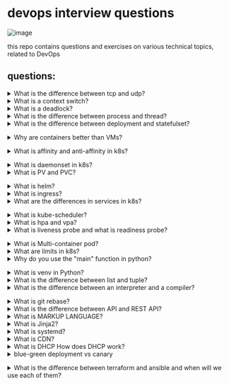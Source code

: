 # devops interview questions
![image](https://github.com/user-attachments/assets/b31d6869-26c7-4993-bb66-0718d42a4809)


this repo contains questions and exercises on various technical topics, related to DevOps
## questions:

<details>
<summary>What is the difference between tcp and udp?</summary><b>
Both are communication protocols, tcp is a connection-based protocol, it establishes a connection before it starts sending information and after it is finished it closes, so it is more reliable but less fast than udp which is not connection-based.
</b></details>

<details>
<summary>What is a context switch?</summary><b>
An operation of the processor that allows processes to run concurrently, the processor takes a sort of snapshot of the current state of the registers in memory, keeps it aside and moves on to work on another process.
Because the operation is performed at high speed, it appears as if the processor is running the processes in parallel.
</b></details>

<details>
<summary>What is a deadlock?</summary><b>
A deadlock is a situation in which one process tries to access a certain resource that a second process uses while the second process tries to access a resource that the first process uses and a situation is created where no one can progress.
</b></details>

<details>
<summary>What is the difference between process and thread?</summary><b>
process is basically software that runs on the processor with resources defined for Process, it does not share these resources with other Processes.
A thread, on the other hand, is part of a process, a process can have several threads running at the same time that will share its resources.
</b></details>

<details>
<summary>What is the difference between deployment and statefulset?</summary><b>

deployment is intended for applications that are stateless such as web servers such as nginx and apache that do not need permanent storage while statefulset is more suitable for applications that are stateful such as DBs.

In terms of deployment, the pods can be replaced all the time while sts keeps a unique ID for each pod it manages and uses this ID when it needs to reschedule these pods.
Each pod in sts has its own DNS name that does not change, if the pod dies the IP can change but its DNS name will remain the same, this is realized by headless service, the DNS names include the serial number of the pod.

Each replica in sts has its own state, with pvc for each pod, for example sts with 4 replicas, will create 4 pods where each pod has its own volume and its own pvc.
In deployment the pods share volume and pvc while in sts each pod has its own volume and pvc.
</b></details>

<details>
<summary>Why are containers better than VMs?</summary><b>

Containers have already become the standard in the market, they replace VMs mainly because they provide better utilization of resources because they share the same operating system with other containers.
Virtual machines are more resource optimization at the infrastructure level, instead of needing a server for each application you can set up several virtual servers on the same hardware, the servers will be completely isolated from each other, each will have its own operating system and they can sit on the same hardware even if their operating system different.

Because a container contains exactly what it needs to run, it takes less time to upload and download a container because the weight of its image is usually measured in megabytes than to upload and download a machine whose image weight will usually be several gigabytes, in addition you can run several containers on the same vm so you can run multiple applications on the same machine.
</b></details>

<details>
<summary>What is affinity and anti-affinity in k8s?</summary><b>

Affinity - chooses where to put the pod according to the labels of the node.

Anti-affinity - prevents the pods from being scheduled on the same node or close to each other, and ensures separation. Helps in distributing loads over different nodes
</b></details>

<details>
<summary>What is daemonset in k8s?</summary><b>
It's a component that uploads a pod on every node in the cluster. This is for example for an agent that pulls metrics on the node like the node exporter in Prometheus.
</b></details>

<details>
<summary>What is PV and PVC?</summary><b>

PV (Persistent Volume):
is a physical or virtual storage unit in k8s. This is an independent disk intended to include application data in k8s.

PVC (Persistent Volume Claim):
is the request made by the user (in a pod) to receive storage from the PV
</b></details>

<details>
<summary>What is helm?</summary><b>
its a tool for managing and installing applications in Kubernetes.
It allows you to organize your applications within units that wrap each application called charts, and it allows you to install them easily and you can change things in the application through one file where we simply change the values.
</b></details>

<details>
<summary>What is ingress?</summary><b>
It is a component that routes requests by subdomain, as soon as it is created it addresses a certain controller that creates an external LB and its uniqueness is that it is possible through one LB to access several services by subdomain or path.
</b></details>

<details>
<summary>What are the differences in services in k8s?</summary><b>


cluster ip:
This is the basic type of every service and it only gives us internal access to the service without access from the outside

NodePort:
It uses the public ip of the node where the pod is located and gives us access to the service through a certain port

load balancer:
As soon as it is created, it creates an NLB in the cloud that is configured and as soon as we access the created NLB, it leads us to the service
</b></details>

<details>
<summary>What is kube-scheduler?</summary><b>
It is a component in k8s that is responsible for scheduling created pods into nodes in the cluster. Its main purpose is to select suitable nodes for pods based on various factors such as resource requirements.
</b></details>

<details>
<summary>What is hpa and vpa?</summary><b>
These are two components in k8s that are responsible for auto scaling to pods in deployment
Based on cpu and memory, and each one does auto scaling with a different approach.
 hpa does scaling by increasing and decreasing the amount of pods in the deployment.
On the other hand, the vpa does scaling by increasing and decreasing the resources allocated to the pods in the deployment.
</b></details>

<details>
<summary>What is liveness probe and what is readiness probe?</summary><b>
 
kubelet uses liveness probe in order to know when to restart the container, for example, liveness probe can detect a deadlock situation in which the application cannot continue, and restart it.

kubelet uses readiness probes to know when a pod is ready to start receiving traffic A pod is considered "ready" when all its containers are ready, this is used to control pods that are used as backends for services, when a pod is not ready it is removed from the service's load balance list.

kubelet uses startup probes to know when a container started, if this probe is configured, it cancels the livesness probes and the readiness probes until it succeeds.
The use for this is to allow containers that rise slowly time to rise instead of being killed by the kubelet before they finish rising.
</b></details>

<details>
<summary>What is Multi-container pod?</summary><b>
It is a pod with more than one container whose containers can communicate with each other easily, we use it in the way we say there is one site container and another monitoring container that monitors it or containers that use the same volume and it is easier for them to share information with each other.
</b></details>

<details>
<summary>What are limits in k8s?</summary><b>
There is a request and there are limits, where in limits we define a limit of resources such as CPU and RAM. If a container exceeds the limit of the RAM, the container will fall and if it exceeds the limit of the CPU, it will simply be slower.
</b></details>

<details>
<summary>Why do you use the "main" function in python?</summary><b>

`
if __name__ == '__main__':
`

Actually, when we run the code directly from the file where it is written, __name__ will be equal to __main__ and then the code will run as we wanted, but if we import this file into another file, the __name__ will be equal to the name of the file.
Why does it matter to anyone?
Because when we import a file in Python, Python runs the file we imported before our file and if we did not define the condition

`
if __name__ == '__main__':
`

The entire file is run, usually we don't want such a thing to happen, so we will define this condition and then when we do the import the __name__ will not be __main__ but it will be the name of the file for example my_file, then the condition will not be fulfilled and therefore everything inside the main function will not be run.
</b></details>

<details>
<summary>What is venv in Python?</summary><b>
venv is a kind of virtual environment that you can create for your project and there will be all the modules that your project needs, instead of you downloading each module for the whole system.
A use for this is that if a certain project needs a module version for example snir:1.6 and another module needs version snir:1.4, you can create a separation using a virtual environment.
</b></details>

<details>
<summary>What is the difference between list and tuple?</summary><b>
The difference in Python between list and tuple is that list is a mutable data type, meaning that it can be changed and tuple cannot, tuple is more efficient than list in terms of memory.
</b></details>

<details>
<summary>What is the difference between an interpreter and a compiler?</summary><b>
An interpreter takes the code and transfers it to machine language line by line, while a compiler takes the code and transfers it to machine language all at once,
A program that uses a compiler will run faster than one that uses an interpreter,
But it will be more difficult to debug it because it first scans the code, transfers it to machine language and only then returns an error, while software that uses an interpreter goes line by line and when it reaches an error it returns it.

An example of a language that uses an interpreter: Python

An example of a language that uses a compiler: node.js
</b></details>

<details>
<summary>What is git rebase?</summary><b>
git rebase is a command in git that serves us for roughly the same purpose as git merge but does it in a more orderly way, it takes the commits that happened in the feature branch and unites it with the commits of the master
</b></details>

<details>
<summary>What is the difference between API and REST API?</summary><b>
REST is a type of API, not every API is a REST API but every REST API is an API.
API is the way for applications to communicate with each other, for example in web development, the API is usually the way we receive information from a certain service, usually at a certain URL, with certain parameters and more information on how to make an API request from the service.
REST is a set of rules on how to build a web api, because there are many ways to build a web api, a set of rules agreed upon saves time deciding how to build it and also saves time understanding how to use it.
REST usually uses the HTTP protocol, PUT and GET headers in order to receive information or change information and the information will usually be returned in JSON format.
</b></details>

<details>
<summary>What is MARKUP LANGUAGE?</summary><b>
MARKUP LANGUAGE is a computer language used to describe information such as text, images or other visual information, it uses tags to describe it and the computer or browser knows how to display the information, an example of such a language is HTML, in HTML there are tags that help the browser know how to present the information to us.
</b></details>

<details>
<summary>What is Jinja2?</summary><b>
A templating engine in Python used to create HTML, XML or other MARKUP formats that are returned to the user in HTTP requests.
Comes with the Python web development library, Flask, and basically allows us to return HTML pages to the user when he goes to our web server written in Python.
Variables can be transferred from the code itself to the HTML pages, for example let's say we have an HTML page that contains the sentence Hi, snir and we would like to transfer the variable name=snir to be displayed on the HTML page, in the code of the HTML page we will edit it to: Hi, {{ name }}.
You can say that this is Python's way of transferring information between the backend and the frontend, a kind of bridge.
</b></details>

<details>
<summary>What is systemd?</summary><b>
It is a DAEMON in LINUX for managing the system, it manages starting and stopping services, logging for services, it is used with systemctl for example.
</b></details>

<details>
<summary>What is CDN?</summary><b>
content delivery network - a group of servers scattered around the world whose goal is to shorten latency as much as possible, for example if my servers are located in the US, someone in India will have high latency, cdn solves this problem.
</b></details>

<details>
<summary>What is DHCP How does DHCP work?</summary><b>
DHCP is a mechanism that distributes IP addresses to components in the network automatically, when a server joins the network it sends a request to the DHCP server to receive an IP address, the DHCP server returns an IP address to it and as long as the server is running the IP address belongs to it, as soon as the server is turned off its address returns to the dhcp pool and you can Divide it again.
</b></details>

<details>
<summary>blue-green deployment vs canary</summary><b>

When we want to deploy to a new version or for any change, we don't want to have any down time at all, blue-green deployment is a method to deploy where you have two versions of the application, one green and one blue.

The green one is the application that currently exists to which the load balancer transfers traffic and the blue one is the application that we want to deploy to, with this method we will divide the servers into 2 groups and the load balancer will only refer to half of the green application, at this time we will deploy the blue application to all the servers that the load balancer does not Refers to them and when we are done we can refer the load balancer to the blue version and the users will not feel it.

Canary deployment is another method of deployment where we will take a smaller part of the servers under the load balancer, say 5%, deploy to them and this way we can check if the deployment works without affecting 95% of the people, we will use this method mainly for tests and less in production.
</b></details>

<details>
<summary>What is the difference between terraform and ansible and when will we use each of them?</summary><b>
Both are (iac) tools that we can use to build our infrastructures with code. Thanks to the fact that tf is declarative, it has the option to see that a certain resource depends on another resource, let's say we want to create a db inside a k8s cluster, so even if we register the db first, it will first create the db in k8s because it depends on it, and only then will it create the db in k8s. In contrast, Ansible does not have this option and simply creates the resources from start to finish.
 tf also has a state feature that, after we have lifted the infrastructure with it, it knows what is in the air and what is not, and in contrast, Ansible does not have this feature as a default.
Usually it is better to pick up the infrastructure with tf and after that work on the infrastructure like making installations and all kinds of changes in the infrastructure itself with Ansible.
</b></details>
